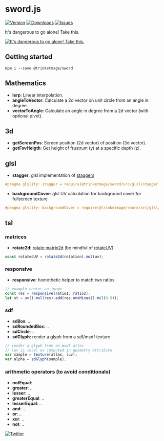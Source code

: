 # sword.js


<p>
  <a href="https://www.npmjs.com/package/@trinketmage/sword"><img src="https://img.shields.io/npm/v/@trinketmage/sword" alt="Version"></a>
  <a href="https://www.npmjs.com/package/@trinketmage/sword"><img src="https://img.shields.io/npm/dy/@trinketmage/sword" alt="Downloads"></a>
  <a href="https://github.com/trinketmage/sword/issues"><img src="https://img.shields.io/github/issues/trinketmage/sword" alt="Issues"></a>
</p>
It's dangerous to go alone! Take this.

[![It's dangerous to go alone! Take this.](https://www.zeldadungeon.net/wp-content/uploads/2013/04/tumblr_mlkpzij6T81qizbpto1_1280.gif)](https://magicalgametime.com/post/48470399171)

## Getting started
```
npm i --save @trinketmage/sword
```

## Mathematics

- **lerp**: Linear interpolation.
- **angleToVector**: Calculate a 2d vector on unit circle from an angle in degree.
- **vectorToAngle**: Calculate an angle in degree from a 2d vector (with optional pivot).

## 3d
- **getScreenPos**: Screen position (2d vector) of position (3d vector).
- **getFovHeigth**: Get height of frustrum (y) at a specific depth (z).

## glsl
- **stagger**: glsl implementation of [staggers](https://greensock.com/docs/v3/Staggers)
``` glsl
#pragma glslify: stagger = require(@trinketmage/sword/src/glsl/stagger)
```
- **backgroundCover**: glsl UV calculation for background cover for fullscreen texture
``` glsl
#pragma glslify: backgroundCover = require(@trinketmage/sword/src/glsl/backgroundCover)
```

## tsl
### matrices
- **rotate2d**: [rotate matrix2d](https://thebookofshaders.com/08/) (be mindful of [rotateUV](https://github.com/mrdoob/three.js/wiki/Three.js-Shading-Language#uv-utils))
``` js
const rotatedUV = rotate2d(rotation).mul(uv);
```
### responsive
- **responsive**: homothetic helper to match two ratios
``` js
// example center an image
const res = responsive(ratio1, ratio2);
let st = uv().mul(res).add(res.oneMinus().mul(0.5));
```
### sdf
- **sdBox**: ..
- **sdRoundedBox**: ..
- **sdCircle**: ..
- **sdGlyph**: render a glyph from a sdf/msdf texture
``` js
// render a glyph from an msdf atlas
// luv is local uv computed in geometry attribute
var sample = texture(atlas, luv);
var alpha = sdGlyph(sample);
```
### arithmetic operators (to avoid conditionals)
- **notEqual**: ..
- **greater**: ..
- **lesser**: ..
- **greaterEqual**: ..
- **lesserEqual**: ..
- **and**: ..
- **or**: ..
- **xor**: ..
- **not**: ..

<p>
  <a href="https://twitter.com/remuemeninge"><img src="https://img.shields.io/twitter/follow/remuemeninge?style=social" alt="Twitter"></a>
</p>
